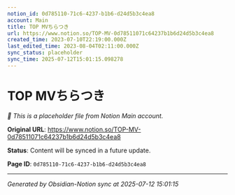 ```yaml
---
notion_id: 0d785110-71c6-4237-b1b6-d24d5b3c4ea8
account: Main
title: TOP MVちらつき
url: https://www.notion.so/TOP-MV-0d78511071c64237b1b6d24d5b3c4ea8
created_time: 2023-07-10T22:19:00.000Z
last_edited_time: 2023-08-04T02:11:00.000Z
sync_status: placeholder
sync_time: 2025-07-12T15:01:15.098278
---
```


# TOP MVちらつき

*🔄 This is a placeholder file from Notion Main account.*

**Original URL**: https://www.notion.so/TOP-MV-0d78511071c64237b1b6d24d5b3c4ea8

**Status**: Content will be synced in a future update.

**Page ID**: `0d785110-71c6-4237-b1b6-d24d5b3c4ea8`

---

*Generated by Obsidian-Notion sync at 2025-07-12 15:01:15*
